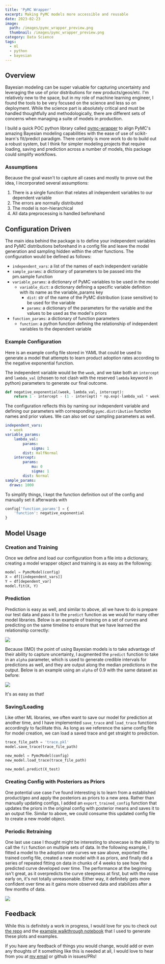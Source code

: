 ```yaml
---
title: 'PyMC Wrapper'
excerpt: Making PyMC models more accessible and reusable
date: 2023-02-23
image:
  path: /images/pymc_wrapper_preview.png
  thumbnail: /images/pymc_wrapper_preview.png
category: Data Science
tags:
  - ml
  - python
  - bayesian
---
```


## Overview

Bayesian modeling can be super valuable for capturing uncertainty and leveraging the use of prior distributions for new products/geos/etc. I'm relatively new to the space, but in my role of machine learning engineer, I found the tools to be very focused on the science and less so on deployment. While the science part is absolutely critical and must be handled thoughtfully and methodologically, there are different sets of concerns when managing a suite of models in production.

I build a quick POC python library called [pymc-wrapper](https://github.com/mwburke/pymc-wrapper) to align PyMC's amazing Bayesian modeling capabilities with the ease of use of scikit-learn's fit/predict paradigm. There certainly is more work to do to build out a robust system, but I think for simpler modeling projects that require loading, saving and prediction across a number of models, this package could simplify workflows.

### Assumptions

Because the goal wasn't to capture all cases and mostly to prove out the idea, I incorporated several assumptions:

1. There is a single function that relates all independent variables to our dependent variable
2. The errors are normally distributed
3. The model is non-hierarchical
4. All data preprocessing is handled beforehand

## Configuration Driven

The main idea behind the package is to define your independent variables and PyMC distributions beforehand in a config file and leave the model generation and sampling hidden within the other functions. The configuration would be defined as follows:


- `independent_vars`: a list of the names of each independent variable
- `sample_params`: a dictionary of parameters to be passed into the pm.sample function
- `variable_params`: a dictionary of PyMC variables to be used in the model
    - `variable_dict`: a dictionary defining a specific variable definition with
                        its name as the variable_params key
        - `dist`: str of the name of the PyMC distribution (case sensitive) to be used for the variable
        - `params`: a dictionary of the parameters for the variable and the values to be used as
                    the model's priors
- `function_params`: a dictionary of function parameters
    - `function`: a python function defining the relationship of independent variables
                    to the dependent variable

### Example Configuration

Here is an example config file stored in YAML that could be used to generate a model that attempts to learn product adoption rates according to the negative exponential function.

The independent variable would be the `week`, and we take both an `intercept` and `lambda_val` (chosen to not clash with the reserved `lambda` keyword in python) parameters to generate our final outcome.

```python
def negative_exponential(week, lambda_val, intercept):
    return 1 - intercept - (1 - intercept) * np.exp(-lambda_val * week)
```

The configuration reflects this by naming our independent variable and defining our parameters with corresponding `pymc.distribution` function names and prior values. We can also set our sampling parameters as well.

```yaml
independent_vars:
  - week
variable_params:
    lambda_val:
        params:
            sigma: 1
        dist: HalfNormal
    intercept:
        params:
            mu: 0
            sigma: 1
        dist: Normal
sample_params:
  draws: 1000
```

To simplify things, I kept the function definition out of the config and manually set it afterwards with
```python
config['function_params'] = {
    'function': negative_exponential
}
```

## Model Usage

### Creation and Training

Once we define and load our configuration from a file into a dictionary, creating a model wrapper object and training is as easy as the following:

```python
model = PymcModel(config)
X = df[[independent_vars]]
Y = df[dependent_var]
model.fit(X, Y)
```

### Prediction

Prediction is easy as well, and similar to above, all we have to do is prepare our test data and pass it to the `predict` function as we would for many other model libraries. Below is an example of training on a set of curves and predicting on the same timeline to ensure that we have learned the relationship correctly:

![](/images/pymc_wrapper_learned_comparison.png)

Because (IMO) the point of using Bayesian models is to take advantage of their ability to capture uncertainty, I augmented the `predict` function to take in an `alpha` parameter, which is used to generate credible intervals for predictions as well, and they are output along the median predictions in the output. Below is an example using an `alpha` of 0.9 with the same dataset as before:

![](/images/pymc_wrapper_credible_interval.png)

It's as easy as that!

### Saving/Loading

Like other ML libraries, we often want to save our model for prediction at another time, and I have implemented `save_trace` and `load_trace` functions accordingly to facilitate this. As long as we reference the same config file for model creation, we can load a saved trace and get straight to prediction.

```python
trace_file_path = 'trace.pkl'
model.save_trace(trace_file_path)

new_model = PymcModel(config)
new_model.load_trace(trace_file_path)

new_model.predict(X_test)
```

### Creating Config with Posteriors as Priors

One potential use case I've found interesting is to learn from a established product/geo and apply the posteriors as priors to a new area. Rather than manually updating configs, I added an `export_trained_config` function that updates the priors in the original config with posterior means and saves it to an output file. Similar to above, we could consume this updated config file to create a new model object.

### Periodic Retraining

One last use case I thought might be interesting to showcase is the ability to call the `fit` function on multiple sets of data. In the following example, I fitted a model to the adoption rate curves we saw above, exported the trained config file, created a new model with it as priors, and finally did a series of repeated fitting on data in chunks of 4 weeks to see how the predicted curve developed over time. The performance at the beginning isn't great, as it overpredicts the curve steepness at first, but with the noise early on, it's not totally unreasonable. Either way, it definitely gets more confident over time as it gains more observed data and stabilizes after a few months of data.

![](/images/pymc_wrapper_monthly_update.gif)

## Feedback

While this is definitely a work in progress, I would love for you to check out [the repo](https://github.com/mwburke/pymc-wrapper/tree/main) and the [example walkthrough notebook](https://github.com/mwburke/pymc-wrapper/blob/main/example/example_walkthrough.ipynb) that I used to generate these plots and examples.

If you have any feedback of things you would change, would add or even any thoughts of it something like this is needed at all, I would love to hear from you at [my email](mailto:matthew.wesley.burke@gmail.com) or github in issues/PRs!
